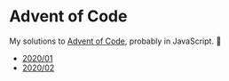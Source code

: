 # Advent of Code

My solutions to
[Advent of Code](https://adventofcode.com/),
probably in JavaScript.
:santa:

- [2020/01](./2020/01.md)
- [2020/02](./2020/02.md)
